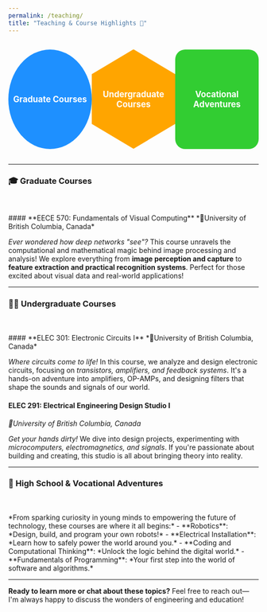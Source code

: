 ```yaml
---
permalink: /teaching/
title: "Teaching & Course Highlights 🚀"
---
```


<style>
  .teaching-container {
    display: flex;
    justify-content: space-around;
    margin: 30px 0;
  }

  .teaching-block {
    text-align: center;
    width: 200px;
    height: 200px;
    color: white;
    font-size: 1.2em;
    font-weight: bold;
    text-decoration: none;
    display: flex;
    align-items: center;
    justify-content: center;
    transition: transform 0.3s ease;
  }

  .teaching-block:hover {
    transform: scale(1.05);
  }

  .graduate {
    background-color: #1e90ff;
    border-radius: 50%;
  }

  .undergraduate {
    background-color: #ffa500;
    clip-path: polygon(50% 0%, 100% 25%, 100% 75%, 50% 100%, 0% 75%, 0% 25%);
  }

  .vocational {
    background-color: #32cd32;
    border-radius: 20px;
  }

  section {
    margin-top: 50px;
  }
</style>

<div class="teaching-container">
  <a href="#graduate-courses" class="teaching-block graduate">Graduate Courses</a>
  <a href="#undergraduate-courses" class="teaching-block undergraduate">Undergraduate Courses</a>
  <a href="#vocational-adventures" class="teaching-block vocational">Vocational Adventures</a>
</div>

---

### 🎓 Graduate Courses
<section id="graduate-courses">
#### **EECE 570: Fundamentals of Visual Computing**
*📍University of British Columbia, Canada*

*Ever wondered how deep networks "see"?* This course unravels the computational and mathematical magic behind image processing and analysis! We explore everything from **image perception and capture** to **feature extraction and practical recognition systems**. Perfect for those excited about visual data and real-world applications!
</section>

---

### 👨‍🎓 Undergraduate Courses
<section id="undergraduate-courses">
#### **ELEC 301: Electronic Circuits I**
*📍University of British Columbia, Canada*

*Where circuits come to life!* In this course, we analyze and design electronic circuits, focusing on *transistors, amplifiers, and feedback systems*. It's a hands-on adventure into amplifiers, OP-AMPs, and designing filters that shape the sounds and signals of our world.

#### **ELEC 291: Electrical Engineering Design Studio I**
*📍University of British Columbia, Canada*

*Get your hands dirty!* We dive into design projects, experimenting with *microcomputers, electromagnetics, and signals*. If you're passionate about building and creating, this studio is all about bringing theory into reality.
</section>

---

### 🤖 High School & Vocational Adventures
<section id="vocational-adventures">
*From sparking curiosity in young minds to empowering the future of technology, these courses are where it all begins:*
- **Robotics**: *Design, build, and program your own robots!*
- **Electrical Installation**: *Learn how to safely power the world around you.*
- **Coding and Computational Thinking**: *Unlock the logic behind the digital world.*
- **Fundamentals of Programming**: *Your first step into the world of software and algorithms.*
</section>

---

**Ready to learn more or chat about these topics?** Feel free to reach out—I'm always happy to discuss the wonders of engineering and education!
